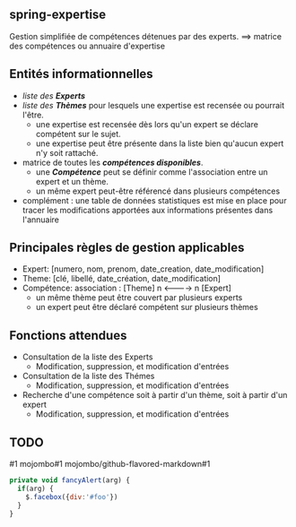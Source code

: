 ## spring-expertise
Gestion simplifiée de compétences détenues par des experts.
==> matrice des compétences ou annuaire d'expertise

## Entités informationnelles
- *liste des **Experts*** 
- *liste des **Thèmes*** pour lesquels une expertise est recensée ou pourrait l'être.
  * une expertise est recensée dès lors qu'un expert se déclare compétent sur le sujet.
  * une expertise peut être présente dans la liste bien qu'aucun expert n'y soit rattaché.
- matrice de toutes les ***compétences disponibles***.
  * une ***Compétence*** peut se définir comme l'association entre un expert et un thème.
  * un même expert peut-être référencé dans plusieurs compétences
- complément : une table de données statistiques est mise en place pour tracer les modifications apportées aux informations présentes dans l'annuaire

## Principales règles de gestion applicables
- Expert: [numero, nom,  prenom, date_creation, date_modification]
- Theme: [clé, libellé, date_création, date_modification]
- Compétence: association : [Theme] n <----> n [Expert] 
  * un même thème peut être couvert par plusieurs experts
  * un expert peut être déclaré compétent sur plusieurs thèmes 

## Fonctions attendues
- Consultation de la liste des Experts
  * Modification, suppression, et modification d'entrées
- Consultation de la liste des Thémes
  * Modification, suppression, et modification d'entrées
- Recherche d'une compétence soit à partir d'un thème, soit à partir d'un expert
  * Modification, suppression, et modification d'entrées

## TODO
#1
mojombo#1
mojombo/github-flavored-markdown#1

```javascript
private void fancyAlert(arg) {
  if(arg) {
    $.facebox({div:'#foo'})
  }
}
```

